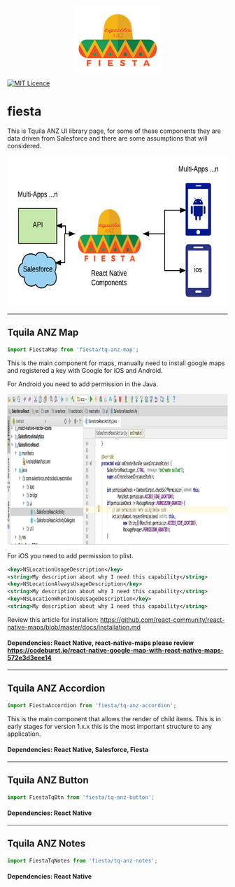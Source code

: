 <p align="center">
  <img width="200" height="152" src="https://raw.githubusercontent.com/Tquila-ANZ/fiesta/master/assets/fiestalogo.png">
</p>

[![MIT Licence](https://badges.frapsoft.com/os/mit/mit.svg?v=103)](https://opensource.org/licenses/mit-license.php)
# fiesta

This is Tquila ANZ UI library page, for some of these components they are data driven from Salesforce and there are some assumptions that will considered.

<p align="center">
  <img width="633" height="345" src="https://raw.githubusercontent.com/Tquila-ANZ/fiesta/master/assets/fiestaflow2.png">
</p>

---
## Tquila ANZ Map
```javascript
import FiestaMap from 'fiesta/tq-anz-map';
```
This is the main component for maps, manually need to install google maps and registered a key with Google for iOS and Android.

For Android you need to add permission in the Java.
<p align="center">
  <img width="633" height="345" src="https://raw.githubusercontent.com/Tquila-ANZ/fiesta/master/assets/AddPermission.png">
</p>

For iOS you need to add permission to plist.
  ```xml
  <key>NSLocationUsageDescription</key>
  <string>My description about why I need this capability</string>
  <key>NSLocationAlwaysUsageDescription</key>
  <string>My description about why I need this capability</string>
  <key>NSLocationWhenInUseUsageDescription</key>
  <string>My description about why I need this capability</string>
```
  
  Review this article for installion:
  https://github.com/react-community/react-native-maps/blob/master/docs/installation.md


#### Dependencies: React Native, react-native-maps please review https://codeburst.io/react-native-google-map-with-react-native-maps-572e3d3eee14
---
## Tquila ANZ Accordion
```javascript
import FiestaAccordion from 'fiesta/tq-anz-accordion';
```
This is the main component that allows the render of child items. This is in early stages for version 1.x.x this is the most important structure to any application.
#### Dependencies: React Native, Salesforce, Fiesta
---
## Tquila ANZ Button
```javascript
import FiestaTqBtn from 'fiesta/tq-anz-button';
```
#### Dependencies: React Native
---
## Tquila ANZ Notes
```javascript
import FiestaTqNotes from 'fiesta/tq-anz-notes';
```
#### Dependencies: React Native
